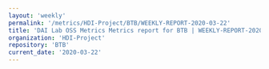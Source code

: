 ```yaml
---
layout: 'weekly'
permalink: '/metrics/HDI-Project/BTB/WEEKLY-REPORT-2020-03-22'
title: 'DAI Lab OSS Metrics Metrics report for BTB | WEEKLY-REPORT-2020-03-22'
organization: 'HDI-Project'
repository: 'BTB'
current_date: '2020-03-22'
---
```

